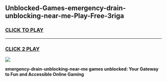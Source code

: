 
## Unblocked-Games-emergency-drain-unblocking-near-me-Play-Free-3riga
<h3>
<a href="https://premium76.site?title=emergency-drain-unblocking-near-me&ref=12A">CLICK TO PLAY</a></h3>
<hr>

<h3>
<a href="https://premium76.site?title=emergency-drain-unblocking-near-me&ref=12A">CLICK 2 PLAY</a>
  
</h3>

<a href="https://premium76.site?title=emergency-drain-unblocking-near-me&ref=12A"><img src="https://clearcache.store/games.png"></a>


**emergency-drain-unblocking-near-me games unblocked: Your Gateway to Fun and Accessible Online Gaming**
